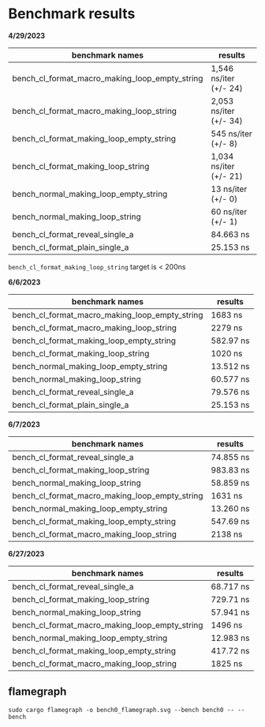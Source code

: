 # Benchmark results #

**4/29/2023**

| benchmark names                                | results                |
|------------------------------------------------|------------------------|
| bench_cl_format_macro_making_loop_empty_string | 1,546 ns/iter (+/- 24) |
| bench_cl_format_macro_making_loop_string       | 2,053 ns/iter (+/- 34) |
| bench_cl_format_making_loop_empty_string       | 545 ns/iter (+/- 8)    |
| bench_cl_format_making_loop_string             | 1,034 ns/iter (+/- 21) |
| bench_normal_making_loop_empty_string          | 13 ns/iter (+/- 0)     |
| bench_normal_making_loop_string                | 60 ns/iter (+/- 1)     |
| bench_cl_format_reveal_single_a                | 84.663 ns              |
| bench_cl_format_plain_single_a                 | 25.153 ns              |


`bench_cl_format_making_loop_string` target is < 200ns


**6/6/2023**

| benchmark names                                | results   |
|------------------------------------------------|-----------|
| bench_cl_format_macro_making_loop_empty_string | 1683 ns   |
| bench_cl_format_macro_making_loop_string       | 2279 ns   |
| bench_cl_format_making_loop_empty_string       | 582.97 ns |
| bench_cl_format_making_loop_string             | 1020 ns   |
| bench_normal_making_loop_empty_string          | 13.512 ns |
| bench_normal_making_loop_string                | 60.577 ns |
| bench_cl_format_reveal_single_a                | 79.576 ns |
| bench_cl_format_plain_single_a                 | 25.153 ns |

**6/7/2023**

| benchmark names                                | results   |
|------------------------------------------------|-----------|
| bench_cl_format_reveal_single_a                | 74.855 ns |
| bench_cl_format_making_loop_string             | 983.83 ns |
| bench_normal_making_loop_string                | 58.859 ns |
| bench_cl_format_macro_making_loop_empty_string | 1631 ns   |
| bench_normal_making_loop_empty_string          | 13.260 ns |
| bench_cl_format_making_loop_empty_string       | 547.69 ns |
| bench_cl_format_macro_making_loop_string       | 2138 ns   |


**6/27/2023**

| benchmark names                                | results   |
|------------------------------------------------|-----------|
| bench_cl_format_reveal_single_a                | 68.717 ns |
| bench_cl_format_making_loop_string             | 729.71 ns |
| bench_normal_making_loop_string                | 57.941 ns |
| bench_cl_format_macro_making_loop_empty_string | 1496 ns   |
| bench_normal_making_loop_empty_string          | 12.983 ns |
| bench_cl_format_making_loop_empty_string       | 417.72 ns |
| bench_cl_format_macro_making_loop_string       | 1825 ns   |

## flamegraph ##

`sudo cargo flamegraph -o bench0_flamegraph.svg --bench bench0 -- --bench`
